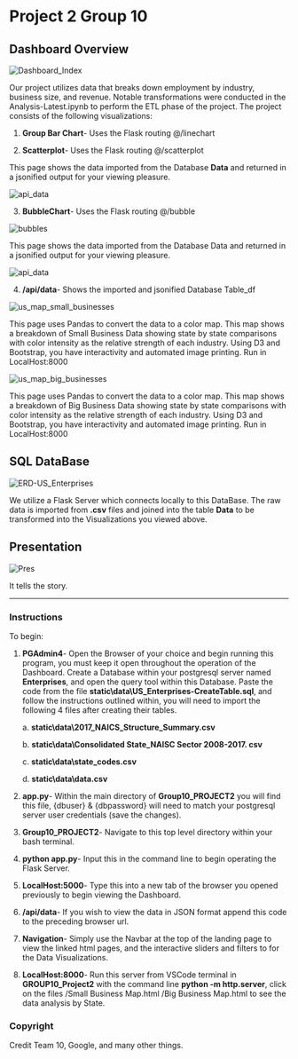 # Project 2 Group 10


## Dashboard Overview

![Dashboard_Index](images\Dashboard_Index.png)

Our project utilizes data that breaks down employment by industry, business size, and revenue. Notable transformations were conducted in the Analysis-Latest.ipynb to perform the ETL phase of the project. The project consists of the following visualizations:

1. **Group Bar Chart**- Uses the Flask routing @/linechart

2. **Scatterplot**- Uses the Flask routing @/scatterplot

This page shows the data imported from the Database **Data** and returned in a jsonified output for your viewing pleasure.

![api_data](images/api_data.png)

3. **BubbleChart**- Uses the Flask routing @/bubble

![bubbles](images/bubbles.png)

This page shows the data imported from the Database Data and returned in a jsonified output for your viewing pleasure.

![api_data](images/api_data.png)

4. **/api/data**- Shows the imported and jsonified Database Table_df

![us_map_small_businesses](images\us_map_small_businesses.png)

This page uses Pandas to convert the data to a color map. This map shows a breakdown of Small Business Data showing state by state comparisons with color intensity as the relative strength of each industry. Using D3 and Bootstrap, you have interactivity and automated image printing. Run in LocalHost:8000

![us_map_big_businesses](images\us_map_big_businesses.png)

This page uses Pandas to convert the data to a color map. This map shows a breakdown of Big Business Data showing state by state comparisons with color intensity as the relative strength of each industry. Using D3 and Bootstrap, you have interactivity and automated image printing. Run in LocalHost:8000

## SQL DataBase

![ERD-US_Enterprises](images/ERD-US_Enterprises.png)

We utilize a Flask Server which connects locally to this DataBase. The raw data is imported from **.csv** files and joined into the table **Data** to be transformed into the Visualizations you viewed above.


## Presentation

![Pres](images/Pres.png)

It tells the story.

- - -

### Instructions

To begin:

1. **PGAdmin4**- Open the Browser of your choice and begin running this program, you must keep it open throughout the operation of the Dashboard. Create a Database within your postgresql server named **Enterprises**, and open the query tool within this Database. Paste the code from the file **static\data\US_Enterprises-CreateTable.sql**, and follow the instructions outlined within, you will need to import the following 4 files after creating their tables.

    a. **static\data\2017_NAICS_Structure_Summary.csv**

    b. **static\data\Consolidated State_NAISC Sector 2008-2017. csv**

    c. **static\data\state_codes.csv**

    d. **static\data\data.csv**

2. **app.py**- Within the main directory of **Group10_PROJECT2** you will find this file, {dbuser} & {dbpassword} will need to match your postgresql server user credentials (save the changes).

3. **Group10_PROJECT2**- Navigate to this top level directory within your bash terminal.

4. **python app.py**- Input this in the command line to begin operating the Flask Server.

5. **LocalHost:5000**- Type this into a new tab of the browser you opened previously to begin viewing the Dashboard.

6. **/api/data**- If you wish to view the data in JSON format append this code to the preceding browser url.

7. **Navigation**- Simply use the Navbar at the top of the landing page to view the linked html pages, and the interactive sliders and filters to for the Data Visualizations.

8. **LocalHost:8000**- Run this server from VSCode terminal in **GROUP10_Project2** with the command line **python -m http.server**, click on the files /Small Business Map.html /Big Business Map.html to see the data analysis by State.

### Copyright

Credit
Team 10, Google, and many other things.
